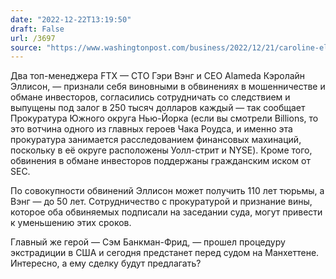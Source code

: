 ```yaml
---
date: "2022-12-22T13:19:50"
draft: False
url: /3697
source: "https://www.washingtonpost.com/business/2022/12/21/caroline-ellison-fraud-charges/"
---
```


Два топ-менеджера FTX — CTO Гэри Вэнг и CEO Alameda Кэролайн Эллисон, — признали себя виновными в обвинениях в мошенничестве и обмане инвесторов, согласились сотрудничать со следствием и выпущены под залог в 250 тысяч долларов каждый — так сообщает Прокуратура Южного округа Нью-Йорка (если вы смотрели Billions, то это вотчина одного из главных героев Чака Роудса, и именно эта прокуратура занимается расследованием финансовых махинаций, поскольку в её округе расположены Уолл-стрит и NYSE). Кроме того, обвинения в обмане инвесторов поддержаны гражданским иском от SEC.

По совокупности обвинений Эллисон может получить 110 лет тюрьмы, а Вэнг — до 50 лет. Сотрудничество с прокуратурой и признание вины, которое оба обвиняемых подписали на заседании суда, могут привести к уменьшению этих сроков.

Главный же герой — Сэм Банкман-Фрид, — прошел процедуру экстрадиции в США и сегодня предстанет перед судом на Манхеттене. Интересно, а ему сделку будут предлагать?
